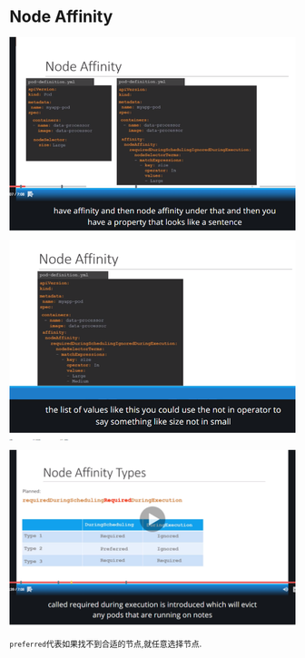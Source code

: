 # Node Affinity

![1](_v_images/20200414233935772_21804.png)

![2](_v_images/20200414234032213_31804.png)

![3](_v_images/20200414234054924_13989.png)

`preferred`代表如果找不到合适的节点,就任意选择节点.
